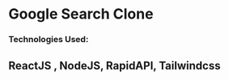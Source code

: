 <h1> Google Search Clone </h1>
<div>
  <h3> Technologies Used: </h3><h2> ReactJS , NodeJS, RapidAPI, Tailwindcss</h2>
</div>
